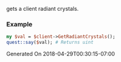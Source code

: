 gets a client radiant crystals.
### Example

```perl
my $val = $client->GetRadiantCrystals();
quest::say($val); # Returns uint
```


Generated On 2018-04-29T00:30:15-07:00